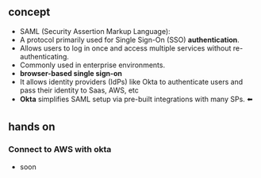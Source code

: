 ## concept
- SAML (Security Assertion Markup Language):
- A protocol primarily used for Single Sign-On (SSO) **authentication**.
- Allows users to log in once and access multiple services without re-authenticating.
- Commonly used in enterprise environments.
- **browser-based single sign-on**
- It allows identity providers (IdPs) like Okta to authenticate users and pass their identity to Saas, AWS, etc
- **Okta** simplifies SAML setup via pre-built integrations with many SPs. ⬅️

## hands on
### Connect to AWS with okta
- soon